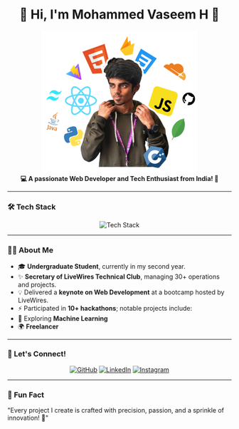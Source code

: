 <h1 align="center">👋 Hi, I'm Mohammed Vaseem H 💚</h1>
<p align="center">
  <img src="./assets/MyImg.png" alt="Tech Stack" width="350" height="320" />
  <br />
  <b>💻 A passionate Web Developer and Tech Enthusiast from India! 🌟</b>
</p>

---

### 🛠️ Tech Stack
<div align="center">
  <img src="https://skillicons.dev/icons?i=react,vite,nextjs,tailwind,python,firebase,cloudflare,js,java,mongodb,c,cpp,gsap" alt="Tech Stack" />
</div>


---

### 👨‍💻 About Me
- 🎓 **Undergraduate Student**, currently in my second year.
- ✨ **Secretary of LiveWires Technical Club**, managing 30+ operations and projects.
- 💡 Delivered a **keynote on Web Development** at a bootcamp hosted by LiveWires.
- ⚡ Participated in **10+ hackathons**; notable projects include:
- 🌱 Exploring **Machine Learning**
- 🌍 **Freelancer**

---

### 🔗 Let's Connect!
<p align="center">
  <a href="https://github.com/vaseem15905" target="_blank"><img src="https://skillicons.dev/icons?i=github" alt="GitHub" width="40" /></a>
  <a href="https://linkedin.com/in/mohammed-vaseem15905" target="_blank"><img src="https://skillicons.dev/icons?i=linkedin" alt="LinkedIn" width="40" /></a>
  <a href="https://instagram.com/vasi.exe" target="_blank"><img src="https://skillicons.dev/icons?i=instagram" alt="Instagram" width="40" /></a>
</p>

---

### 🌟 Fun Fact
"Every project I create is crafted with precision, passion, and a sprinkle of innovation! 🚀"
